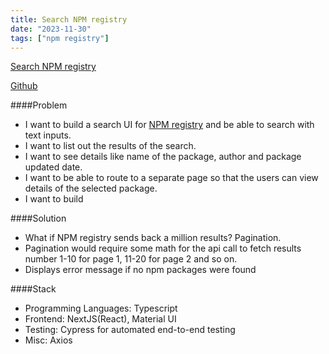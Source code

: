 ```yaml
---
title: Search NPM registry
date: "2023-11-30"
tags: ["npm registry"]
---
```


[Search NPM registry](https://search-npm-registry.vercel.app/)

[Github](https://github.com/jenlky/rws-react)

####Problem
- I want to build a search UI for [NPM registry](https://github.com/npm/registry/blob/master/docs/REGISTRY-API.md) and be able to search with text inputs.
- I want to list out the results of the search.
- I want to see details like name of the package, author and package updated date.
- I want to be able to route to a separate page so that the users can view details of the selected package.
- I want to build 

####Solution
- What if NPM registry sends back a million results? Pagination.
- Pagination would require some math for the api call to fetch results number 1-10 for page 1, 11-20 for page 2 and so on.
- Displays error message if no npm packages were found

####Stack

- Programming Languages: Typescript
- Frontend: NextJS(React), Material UI
- Testing: Cypress for automated end-to-end testing
- Misc: Axios
